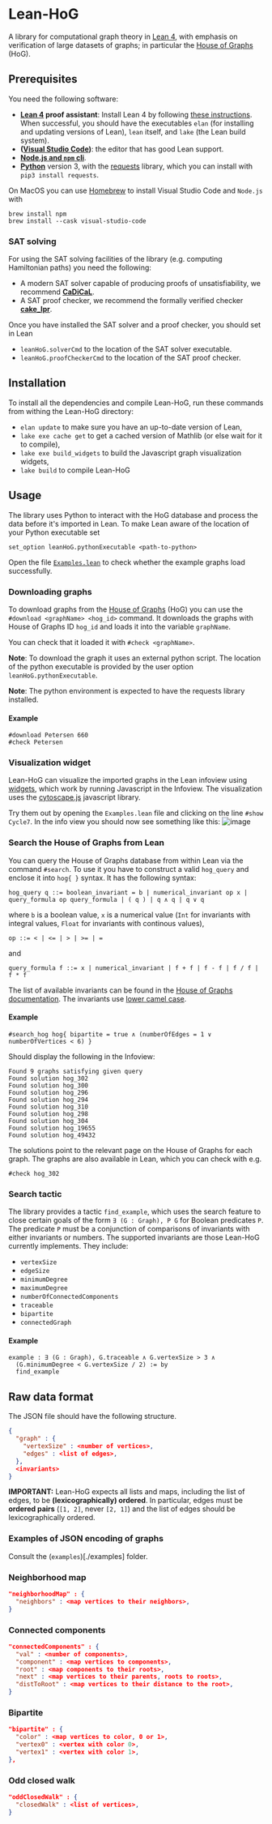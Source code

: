 # Lean-HoG

A library for computational graph theory in [Lean 4](https://leanprover.github.io), with emphasis on verification of large datasets of graphs; in particular the [House of Graphs](https://houseofgraphs.org) (HoG).

## Prerequisites

You need the following software:

* **[Lean 4](https://lean-lang.org) proof assistant**: Install Lean 4 by following [these instructions](https://leanprover-community.github.io/get_started.html). When successful, you should have the executables `elan` (for installing and updating versions of Lean), `lean` itself, and `lake` (the Lean build system).
* **([Visual Studio Code](https://code.visualstudio.com))**: the editor that has good Lean support.
* **[Node.js and `npm` cli](https://docs.npmjs.com/downloading-and-installing-node-js-and-npm)**. 
* **[Python](https://www.python.org)** version 3, with the [requests](https://pypi.org/project/requests/)  library, which you can install with `pip3 install requests`.


On MacOS you can use [Homebrew](https://brew.sh) to install Visual Studio Code and `Node.js` with
```
brew install npm
brew install --cask visual-studio-code
```

### SAT solving

For using the SAT solving facilities of the library (e.g. computing Hamiltonian paths) you need the following:

* A modern SAT solver capable of producing proofs of unsatisfiability, 
  we recommend **[CaDiCaL](https://github.com/arminbiere/cadical)**.
* A SAT proof checker, we recommend the formally verified checker **[cake_lpr](https://github.com/tanyongkiam/cake_lpr)**.

Once you have installed the SAT solver and a proof checker, you should set in Lean
* `leanHoG.solverCmd` to the location of the SAT solver executable.
* `leanHoG.proofCheckerCmd` to the location of the SAT proof checker.

## Installation

To install all the dependencies and compile Lean-HoG, run these commands from withing the Lean-HoG directory:

* `elan update` to make sure you have an up-to-date version of Lean,
* `lake exe cache get` to get a cached version of Mathlib (or else wait for it to compile),
* `lake exe build_widgets` to build the Javascript graph visualization widgets,
* `lake build` to compile Lean-HoG

## Usage

The library uses Python to interact with the HoG database and process the data
before it's imported in Lean.
To make Lean aware of the location of your Python executable set
```
set_option leanHoG.pythonExecutable <path-to-python>
```

Open the file [`Examples.lean`](Examples.lean) to check whether the example graphs load successfully.

### Downloading graphs

To download graphs from the [House of Graphs](https://houseofgraphs.org/) (HoG) you can
use the `#download <graphName> <hog_id>` command. 
It downloads the graphs with House of Graphs ID `hog_id` and loads it into the variable `graphName`.

You can check that it loaded it with `#check <graphName>`.

**Note**: To download the graph it uses an external python script. The location of the python executable is provided by the user option `leanHoG.pythonExecutable`.

**Note**: The python environment is expected to have the requests library installed.

#### Example
```lean
#download Petersen 660
#check Petersen
```


### Visualization widget

Lean-HoG can visualize the imported graphs in the Lean infoview using 
[widgets](https://lean-lang.org/lean4/doc/examples/widgets.lean.html),
which work by running Javascript in the Infoview.
The visualization uses the [cytoscape.js](https://js.cytoscape.org/) javascript library.


Try them out by opening the `Examples.lean` file and clicking on the line `#show Cycle7`. In the info view you should now see something like this:
![image](https://github.com/katjabercic/Lean-HoG/assets/6967728/f4ee94ab-4d31-4192-ac80-7e35323e5c4b)

### Search the House of Graphs from Lean

You can query the House of Graphs database from within Lean via the command `#search`.
To use it you have to construct a valid `hog_query` and enclose it into
`hog{ }` syntax. It has the following syntax:
```
hog_query q ::= boolean_invariant = b | numerical_invariant op x | query_formula op query_formula | ( q ) | q ∧ q | q ∨ q
```
where `b` is a boolean value, `x` is a numerical value
(`Int` for invariants with integral values, `Float` for invariants with continous values),
```
op ::= < | <= | > | >= | =
```
and 
```
query_formula f ::= x | numerical_invariant | f + f | f - f | f / f | f * f
```
The list of available invariants can be found in the [House of Graphs documentation](https://houseofgraphs.org/help#invariants).
The invariants use [lower camel case](https://en.wikipedia.org/wiki/Camel_case).

#### Example

```
#search_hog hog{ bipartite = true ∧ (numberOfEdges = 1 ∨ numberOfVertices < 6) }
```

Should display the following in the Infoview:

```
Found 9 graphs satisfying given query
Found solution hog_302
Found solution hog_300
Found solution hog_296
Found solution hog_294
Found solution hog_310
Found solution hog_298
Found solution hog_304
Found solution hog_19655
Found solution hog_49432
```

The solutions point to the relevant page on the House of Graphs for each graph.
The graphs are also available in Lean, which you can check with e.g.
```lean
#check hog_302
```

### Search tactic

The library provides a tactic `find_example`,
which uses the search feature to close certain goals of the form
`∃ (G : Graph), P G` for Boolean predicates `P`.
The predicate `P` must be a conjunction of comparisons of invariants with
either invariants or numbers.
The supported invariants are those Lean-HoG currently implements. They include:
* `vertexSize`
* `edgeSize`
* `minimumDegree`
* `maximumDegree`
* `numberOfConnectedComponents`
* `traceable`
* `bipartite`
* `connectedGraph`

#### Example

```lean
example : ∃ (G : Graph), G.traceable ∧ G.vertexSize > 3 ∧ 
  (G.minimumDegree < G.vertexSize / 2) := by
  find_example
```

## Raw data format

The JSON file should have the following structure.
```json
{
  "graph" : {
    "vertexSize" : <number of vertices>,
    "edges" : <list of edges>,
  },
  <invariants>
}
```

**IMPORTANT:** 
Lean-HoG expects all lists and maps, including the list of edges, to be **(lexicographically) ordered**.
In particular, edges must be **ordered pairs** (`[1, 2]`, never `[2, 1]`) and 
the list of edges should be lexicographically ordered.

### Examples of JSON encoding of graphs

Consult the (`examples`)[./examples] folder.

### Neighborhood map

```json
"neighborhoodMap" : {
  "neighbors" : <map vertices to their neighbors>,
}
```

### Connected components

```json
"connectedComponents" : {
  "val" : <number of components>,
  "component" : <map vertices to components>,
  "root" : <map components to their roots>,
  "next" : <map vertices to their parents, roots to roots>,
  "distToRoot" : <map vertices to their distance to the root>,
}
```

### Bipartite

```json
"bipartite" : {
  "color" : <map vertices to color, 0 or 1>,
  "vertex0" : <vertex with color 0>,
  "vertex1" : <vertex with color 1>,
},
```

### Odd closed walk

```json
"oddClosedWalk" : {
  "closedWalk" : <list of vertices>,
}
```